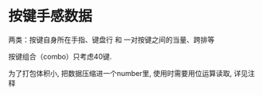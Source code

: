 # 按键手感数据
两类：按键自身所在手指、键盘行 和 一对按键之间的当量、跨排等

按键组合（combo）只考虑40键.

为了打包体积小, 把数据压缩进一个number里, 使用时需要用位运算读取, 详见注释